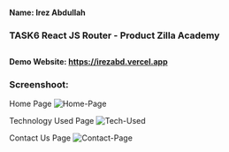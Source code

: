 #### Name: Irez Abdullah
### TASK6 React JS Router - Product Zilla Academy
##
#### Demo Website: https://irezabd.vercel.app
### Screenshoot:
Home Page
![Home-Page](https://i.imgur.com/KPRcoFa.png)

Technology Used Page
![Tech-Used](https://i.imgur.com/cUELXBa.png)

Contact Us Page
![Contact-Page](https://i.imgur.com/Uo1QbgM.png)